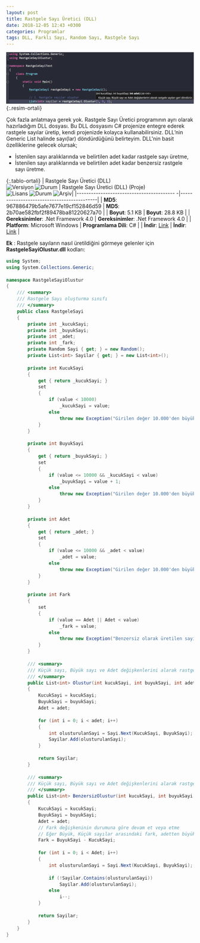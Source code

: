 ```yaml
---
layout: post
title: Rastgele Sayı Üretici (DLL)
date: 2018-12-05 12:43 +0300
categories: Programlar
tags: DLL, Farklı Sayı, Random Sayı, Rastgele Sayı
---
```

![rastgele-sayi-uretici-dll](/images/programlar/rastgele-sayi-uretici-dll.png){:.resim-ortali}

Çok fazla anlatmaya gerek yok. Rastgele Sayı Üretici programının ayrı olarak hazırladığım DLL dosyası. Bu DLL dosyasını C# projenize entegre ederek rastgele sayılar üretip, kendi projenizde kolayca kullanabilirsiniz. DLL’nin Generic List halinde sayı(lar) döndürdüğünü belirteyim. DLL'nin basit özelliklerine gelecek olursak;

- İstenilen sayı aralıklarında ve belirtilen adet kadar rastgele sayı üretme,
- İstenilen sayı aralıklarında ve belirtilen adet kadar benzersiz rastgele sayı üretme.


{:.tablo-ortali}
| Rastgele Sayı Üretici (DLL) <br>![Versiyon](https://img.shields.io/badge/Versiyon-1.00-blueviolet.svg?style=flat) ![Durum](https://img.shields.io/badge/Durum-Çalışıyor-success.svg?style=flat) | Rastgele Sayı Üretici (DLL) (Proje)<br>![Lisans](https://img.shields.io/badge/Lisans-MIT-blue.svg?style=flat) ![Durum](https://img.shields.io/badge/Proje-Sonlandırıldı-lightgray.svg?style=flat) ![Arşiv](https://img.shields.io/badge/Arşiv-orange.svg?style=flat)|
|----------------------------------------- -|-------------------------------------------|
| **MD5**: 967886479b5afe7677e19cf152846d59 | **MD5**: 2b70ae582fbf2f89478ba81220627a70 | 
| **Boyut**: 5.1 KB                       | **Boyut**:  28.8 KB                         |
| **Gereksinimler**: .Net Framework 4.0     | **Gereksinimler**: .Net Framework  4.0    |
| **Platform**: Microsoft Windows           | **Programlama Dili**: C#                  |
| **İndir**: [Link](https://www.dropbox.com/s/8h3je17hzrrii4p/rastgele-sayi-dll.zip?dl=1)         | **İndir**: [Link](https://www.dropbox.com/s/owmrihlyzf15xz2/rastgele-sayi-dll-proje.zip?dl=1)                      |

**Ek** : Rastgele sayıların nasıl üretildiğini görmeye gelenler için **RastgeleSayiOlustur.dll** kodları:

```csharp
using System;
using System.Collections.Generic;
 
namespace RastgeleSayiOlustur
{
    /// <summary>
    /// Rastgele Sayı oluşturma sınıfı
    /// </summary>
    public class RastgeleSayi
    {
        private int _kucukSayi;
        private int _buyukSayi;
        private int _adet;
        private int _fark;
        private Random Sayi { get; } = new Random();
        private List<int> Sayilar { get; } = new List<int>();
 
        private int KucukSayi
        {
            get { return _kucukSayi; }
            set
            {
                if (value < 10000)
                    _kucukSayi = value;
                else
                    throw new Exception("Girilen değer 10.000'den büyük olmamalı!");
            }
        }
 
        private int BuyukSayi
        {
            get { return _buyukSayi; }
            set
            {
                if (value <= 10000 && _kucukSayi < value)
                    _buyukSayi = value + 1;
                else
                    throw new Exception("Girilen değer 10.000'den büyük olmamalı veya küçük sayıdan büyük olmalı!");
            }
        }
 
        private int Adet
        {
            get { return _adet; }
            set
            {
                if (value <= 10000 && _adet < value)
                    _adet = value;
                else
                    throw new Exception("Girilen değer 10.000'den büyük olmamalı!");
            }
        }
 
        private int Fark
        {
            set
            {
                if (value == Adet || Adet < value)
                    _fark = value;
                else
                    throw new Exception("Benzersiz olarak üretilen sayılar Büyük Sayı ile Küçük Sayı farkından fazla olamaz!");
            }
        }
 
        /// <summary>
        /// Küçük sayı, Büyük sayı ve Adet değişkenlerini alarak rastgele sayıları geri döndürür.
        /// </summary>
        public List<int> Olustur(int kucukSayi, int buyukSayi, int adet)
        {
            KucukSayi = kucukSayi;
            BuyukSayi = buyukSayi;
            Adet = adet;
 
            for (int i = 0; i < adet; i++)
            {
                int olusturulanSayi = Sayi.Next(KucukSayi, BuyukSayi);
                Sayilar.Add(olusturulanSayi);
            }
 
            return Sayilar;
        }
 
        /// <summary>
        /// Küçük sayı, Büyük sayı ve Adet değişkenlerini alarak rastgele ve benzersiz sayıları geri döndürür.
        /// </summary>
        public List<int> BenzersizOlustur(int kucukSayi, int buyukSayi, int adet)
        {
            KucukSayi = kucukSayi;
            BuyukSayi = buyukSayi;
            Adet = adet;
            // Fark değişkeninin durumuna göre devam et veya etme
            // Eğer Büyük, Küçük sayılar arasındaki fark, adetten büyükse işlemi sonlandır
            Fark = BuyukSayi - KucukSayi;
 
            for (int i = 0; i < Adet; i++)
            {
                int olusturulanSayi = Sayi.Next(KucukSayi, BuyukSayi);
 
                if (!Sayilar.Contains(olusturulanSayi))
                    Sayilar.Add(olusturulanSayi);
                else
                    i--;
            }
 
            return Sayilar;
        }
    }
}
```

